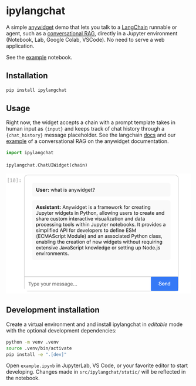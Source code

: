 # ipylangchat

A simple [anywidget](https://anywidget.dev) demo that lets you talk to a [LangChain](https://www.langchain.com/) runnable or agent, such as a [conversational RAG](https://python.langchain.com/v0.2/docs/tutorials/rag/), directly in a Jupyter environment (Notebook, Lab, Google Colab, VSCode). No need to serve a web application.

See the [example](./example.ipynb) notebook.


## Installation

```sh
pip install ipylangchat
```

## Usage

Right now, the widget accepts a chain with a prompt template takes in human input as `{input}` and keeps track of chat history through a `{chat_history}` message placeholder. See the langchain [docs](https://python.langchain.com/v0.2/docs/how_to/qa_chat_history_how_to/) and our [example](./example.ipynb) of a conversational RAG on the anywidget documentation.

```python
import ipylangchat

ipylangchat.ChatUIWidget(chain)
```

![alt text](image.png)

## Development installation

Create a virtual environment and and install ipylangchat in *editable* mode with the
optional development dependencies:

```sh
python -m venv .venv
source .venv/bin/activate
pip install -e ".[dev]"
```

Open `example.ipynb` in JupyterLab, VS Code, or your favorite editor
to start developing. Changes made in `src/ipylangchat/static/` will be reflected
in the notebook.
